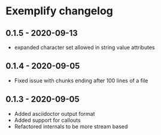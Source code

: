 # Exemplify changelog

## 0.1.5 - 2020-09-13
* expanded character set allowed in string value attributes

## 0.1.4 - 2020-09-05
* Fixed issue with chunks ending after 100 lines of a file

## 0.1.3 - 2020-09-05
* Added asciidoctor output format
* Added support for callouts
* Refactored internals to be more stream based
